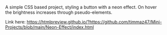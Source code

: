 A simple CSS based project, styling a button with a neon effect. On hover the brightness increases through pseudo-elements.

Link here: https://htmlpreview.github.io/?https://github.com/timmaz47/Mini-Projects/blob/main/Neon-Effect/index.html
